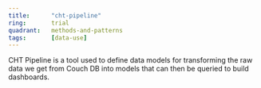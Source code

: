 ```yaml
---
title:      "cht-pipeline"
ring:       trial
quadrant:   methods-and-patterns
tags:       [data-use]
---
```


CHT Pipeline is a tool used to define data models for transforming the raw data we get from Couch DB into models that can then be queried to build dashboards.